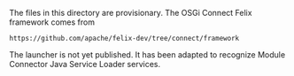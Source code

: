 The files in this directory are provisionary. The OSGi Connect Felix framework comes from 

    https://github.com/apache/felix-dev/tree/connect/framework
    
The launcher is not yet published. It has been adapted to recognize Module Connector Java Service Loader services. 

